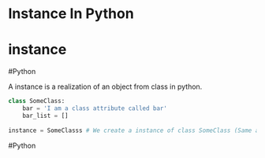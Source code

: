# Instance In Python
# instance 

#Python 

A instance is a realization of an object from class in python. 

``` python
class SomeClass:
    bar = 'I am a class attribute called bar'
    bar_list = []
	
instance = SomeClasss # We create a instance of class SomeClass (Same as we create a object.
```


#Python 
